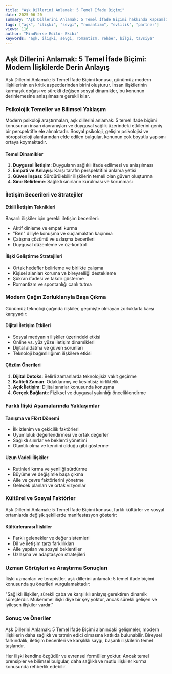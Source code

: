 ```yaml
---
title: "Aşk Dillerini Anlamak: 5 Temel İfade Biçimi"
date: 2025-06-20
summary: "Aşk Dillerini Anlamak: 5 Temel İfade Biçimi hakkında kapsamlı rehber ve uzman tavsiyeleri ile detaylı bilgiler."
tags: ["aşk", "ilişki", "sevgi", "romantizm", "evlilik", "partner"]
views: 116
author: "MindVerse Editör Ekibi"
keywords: "aşk, ilişki, sevgi, romantizm, rehber, bilgi, tavsiye"
---
```


## Aşk Dillerini Anlamak: 5 Temel İfade Biçimi: Modern İlişkilerde Derin Anlayış

Aşk Dillerini Anlamak: 5 Temel İfade Biçimi konusu, günümüz modern ilişkilerinin en kritik aspectlerinden birini oluşturur. İnsan ilişkilerinin karmaşık doğası ve sürekli değişen sosyal dinamikler, bu konunun derinlemesine anlaşılmasını gerekli kılar.

### Psikolojik Temeller ve Bilimsel Yaklaşım

Modern psikoloji araştırmaları, aşk dillerini anlamak: 5 temel i̇fade biçimi konusunun insan davranışları ve duygusal sağlık üzerindeki etkilerini geniş bir perspektifle ele almaktadır. Sosyal psikoloji, gelişim psikolojisi ve nöropsikoloji alanlarından elde edilen bulgular, konunun çok boyutlu yapısını ortaya koymaktadır.

#### Temel Dinamikler
1. **Duygusal İletişim**: Duyguların sağlıklı ifade edilmesi ve anlaşılması
2. **Empati ve Anlayış**: Karşı tarafın perspektifini anlama yetisi
3. **Güven İnşası**: Sürdürülebilir ilişkilerin temeli olan güven oluşturma
4. **Sınır Belirleme**: Sağlıklı sınırların kurulması ve korunması

### İletişim Becerileri ve Stratejiler

#### Etkili İletişim Teknikleri
Başarılı ilişkiler için gerekli iletişim becerileri:
- Aktif dinleme ve empati kurma
- "Ben" diliyle konuşma ve suçlamaktan kaçınma
- Çatışma çözümü ve uzlaşma becerileri
- Duygusal düzenleme ve öz-kontrol

#### İlişki Geliştirme Stratejileri
- Ortak hedefler belirleme ve birlikte çalışma
- Kişisel alanları koruma ve bireyselliği destekleme
- Şükran ifadesi ve takdir gösterme
- Romantizm ve spontanlığı canlı tutma

### Modern Çağın Zorluklarıyla Başa Çıkma

Günümüz teknoloji çağında ilişkiler, geçmişte olmayan zorluklarla karşı karşıyadır:

#### Dijital İletişim Etkileri
- Sosyal medyanın ilişkiler üzerindeki etkisi
- Online vs. yüz yüze iletişim dinamikleri
- Dijital aldatma ve güven sorunları
- Teknoloji bağımlılığının ilişkilere etkisi

#### Çözüm Önerileri
1. **Dijital Detoks**: Belirli zamanlarda teknolojisiz vakit geçirme
2. **Kaliteli Zaman**: Odaklanmış ve kesintisiz birliktelik
3. **Açık İletişim**: Dijital sınırlar konusunda konuşma
4. **Gerçek Bağlantı**: Fiziksel ve duygusal yakınlığı önceliklendirme

### Farklı İlişki Aşamalarında Yaklaşımlar

#### Tanışma ve Flört Dönemi
- İlk izlenim ve çekicilik faktörleri
- Uyumluluk değerlendirmesi ve ortak değerler
- Sağlıklı sınırlar ve beklenti yönetimi
- Otantik olma ve kendini olduğu gibi gösterme

#### Uzun Vadeli İlişkiler
- Rutinleri kırma ve yeniliği sürdürme
- Büyüme ve değişimle başa çıkma
- Aile ve çevre faktörlerini yönetme
- Gelecek planları ve ortak vizyonlar

### Kültürel ve Sosyal Faktörler

Aşk Dillerini Anlamak: 5 Temel İfade Biçimi konusu, farklı kültürler ve sosyal ortamlarda değişik şekillerde manifestasyon gösterir:

#### Kültürlerarası İlişkiler
- Farklı gelenekler ve değer sistemleri
- Dil ve iletişim tarzı farklılıkları
- Aile yapıları ve sosyal beklentiler
- Uzlaşma ve adaptasyon stratejileri

### Uzman Görüşleri ve Araştırma Sonuçları

İlişki uzmanları ve terapistler, aşk dillerini anlamak: 5 temel i̇fade biçimi konusunda şu önerileri vurgulamaktadır:

"Sağlıklı ilişkiler, sürekli çaba ve karşılıklı anlayış gerektiren dinamik süreçlerdir. Mükemmel ilişki diye bir şey yoktur, ancak sürekli gelişen ve iyileşen ilişkiler vardır."

### Sonuç ve Öneriler

Aşk Dillerini Anlamak: 5 Temel İfade Biçimi alanındaki gelişmeler, modern ilişkilerin daha sağlıklı ve tatmin edici olmasına katkıda bulunabilir. Bireysel farkındalık, iletişim becerileri ve karşılıklı saygı, başarılı ilişkilerin temel taşlarıdır.

Her ilişki kendine özgüdür ve evrensel formüller yoktur. Ancak temel prensipler ve bilimsel bulgular, daha sağlıklı ve mutlu ilişkiler kurma konusunda rehberlik edebilir.
